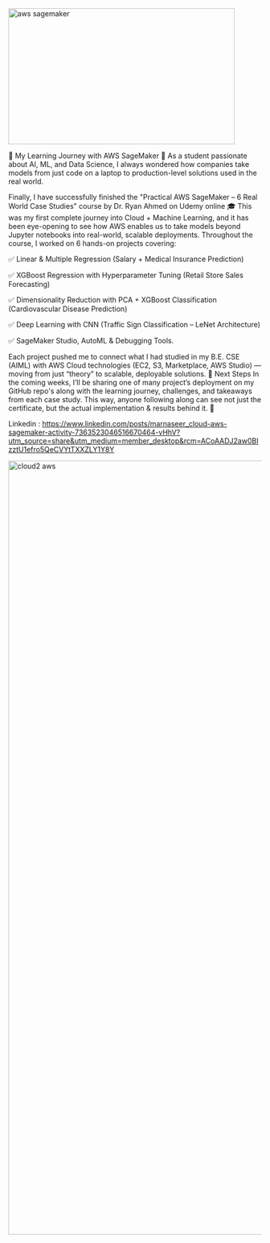 <img width="450" height="270" alt="aws sagemaker" src="https://github.com/user-attachments/assets/3b988972-32c5-44f7-b423-57031608b868" />


🌟 My Learning Journey with AWS SageMaker 🌟
As a student passionate about AI, ML, and Data Science, I always wondered how companies take models from just code on a laptop to production-level solutions used in the real world.


Finally, I have successfully finished the "Practical AWS SageMaker – 6 Real World Case Studies" course by Dr. Ryan Ahmed on Udemy online 🎓
This was my first complete journey into Cloud + Machine Learning, and it has been eye-opening to see how AWS enables us to take models beyond Jupyter notebooks into real-world, scalable deployments.
Throughout the course, I worked on 6 hands-on projects covering:

 ✅ Linear & Multiple Regression (Salary + Medical Insurance Prediction)
 
 ✅ XGBoost Regression with Hyperparameter Tuning (Retail Store Sales Forecasting)
 
 ✅ Dimensionality Reduction with PCA + XGBoost Classification (Cardiovascular Disease Prediction)
 
 ✅ Deep Learning with CNN (Traffic Sign Classification – LeNet Architecture)
 
 ✅ SageMaker Studio, AutoML & Debugging Tools.
 

Each project pushed me to connect what I had studied in my B.E. CSE (AIML) with AWS Cloud technologies (EC2, S3, Marketplace, AWS Studio) — moving from just “theory” to scalable, deployable solutions.
📂 Next Steps
 In the coming weeks, I’ll be sharing one of many project’s deployment on my GitHub repo's  along with the learning journey, challenges, and takeaways from each case study.
This way, anyone following along can see not just the certificate, but the actual implementation & results behind it. 🚀



Linkedin : https://www.linkedin.com/posts/marnaseer_cloud-aws-sagemaker-activity-7363523046516670464-vHhV?utm_source=share&utm_medium=member_desktop&rcm=ACoAADJ2aw0BIzztU1efro5QeCVYtTXXZLY1Y8Y


<img width="1536" height="1536" alt="cloud2 aws" src="https://github.com/user-attachments/assets/dc335d5c-7024-4e6f-a2c5-8c7b45189da2" />

